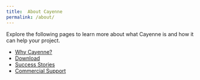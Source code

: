 ```yaml
---
title:  About Cayenne
permalink: /about/
---
```


Explore  the following pages to learn more about what Cayenne is and how it
can help your project.

* [Why Cayenne?](why-cayenne?.html)
* [Download](download.html)
* [Success Stories](success-stories.html)
* [Commercial Support](commercial-support.html)

